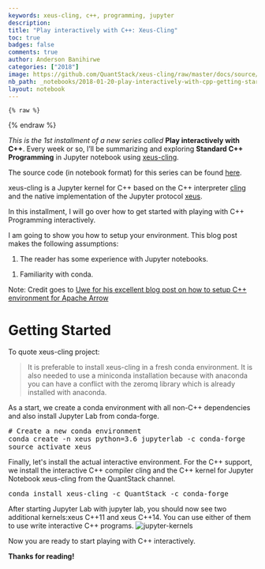 ```yaml
---
keywords: xeus-cling, c++, programming, jupyter
description: 
title: "Play interactively with C++: Xeus-Cling"
toc: true 
badges: false
comments: true
author: Anderson Banihirwe
categories: ["2018"]
image: https://github.com/QuantStack/xeus-cling/raw/master/docs/source/xeus-cling.svg?sanitize=true
nb_path: _notebooks/2018-01-20-play-interactively-with-cpp-getting-started-with-xeus-cling.ipynb
layout: notebook
---
```


<!--
#################################################
### THIS FILE WAS AUTOGENERATED! DO NOT EDIT! ###
#################################################
# file to edit: _notebooks/2018-01-20-play-interactively-with-cpp-getting-started-with-xeus-cling.ipynb
-->

<div class="container" id="notebook-container">
        
    {% raw %}
    
<div class="cell border-box-sizing code_cell rendered">

</div>
    {% endraw %}

<div class="cell border-box-sizing text_cell rendered"><div class="inner_cell">
<div class="text_cell_render border-box-sizing rendered_html">
<p><em>This is the 1st installment of a new series called</em> <strong>Play interactively with C++</strong>. Every week or so, I’ll be summarizing and exploring <strong>Standard C++ Programming</strong> in Jupyter notebook using <a href="https://github.com/QuantStack/xeus-cling">xeus-cling</a>.</p>
<p>The source code (in notebook format) for this series can be found <a href="http://nbviewer.jupyter.org/github/andersy005/interactive-cpp/tree/master/">here</a>.</p>

</div>
</div>
</div>
<div class="cell border-box-sizing text_cell rendered"><div class="inner_cell">
<div class="text_cell_render border-box-sizing rendered_html">
<p>xeus-cling is a Jupyter kernel for C++ based on the C++ interpreter <a href="https://github.com/root-project/cling">cling</a> and the native implementation of the Jupyter protocol <a href="https://github.com/QuantStack/xeus">xeus</a>.</p>
<!-- PELICAN_END_SUMMARY -->
</div>
</div>
</div>
<div class="cell border-box-sizing text_cell rendered"><div class="inner_cell">
<div class="text_cell_render border-box-sizing rendered_html">
<p>In this installment, I will go over how to get started with playing with C++ Programming interactively.</p>
<p>I am going to show you how to setup your environment. This blog post makes the following assumptions:</p>
<ol>
<li>The reader has some experience with Jupyter notebooks.</li>
</ol>
<ol>
<li>Familiarity with conda.</li>
</ol>
<p>Note: Credit goes to <a href="https://uwekorn.com/2017/12/17/play-interactively-with-arrow-cpp-in-xeus-cling.html">Uwe for his excellent blog post on how to setup C++ environment for Apache Arrow</a></p>
<h1 id="Getting-Started">Getting Started<a class="anchor-link" href="#Getting-Started"> </a></h1><p>To quote xeus-cling project:</p>
<blockquote><p>It is preferable to install xeus-cling in a fresh conda environment. It is also needed to use a miniconda installation because with anaconda you can have a conflict with the zeromq library which is already installed with anaconda.</p>
</blockquote>
<p>As a start, we create a conda environment with all non-C++ dependencies and also install Jupyter Lab from conda-forge.</p>
<div class="highlight"><pre><span></span><span class="c1"># Create a new conda environment</span>
conda create -n xeus <span class="nv">python</span><span class="o">=</span><span class="m">3</span>.6 jupyterlab -c conda-forge
<span class="nb">source</span> activate xeus
</pre></div>
<p>Finally, let's install the actual interactive environment. For the C++ support, we install the interactive C++ compiler cling and the C++ kernel for Jupyter Notebook xeus-cling from the QuantStack channel.</p>
<div class="highlight"><pre><span></span>conda install xeus-cling -c QuantStack -c conda-forge
</pre></div>
<p>After starting Jupyter Lab with jupyter lab, you should now see two additional kernels:xeus C++11 and xeus C++14. You can use either of them to use write interactive C++ programs.
<img src="https://i.imgur.com/MoUPWd7.png" alt="jupyter-kernels"></p>
<p>Now you are ready to start playing with C++ interactively.</p>
<p><strong>Thanks for reading!</strong></p>

</div>
</div>
</div>
</div>
 

<script type="application/vnd.jupyter.widget-state+json">
{"state": {}, "version_major": 2, "version_minor": 0}
</script>

